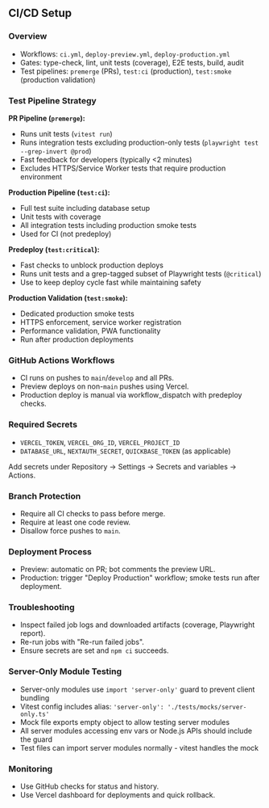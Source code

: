 ## CI/CD Setup

### Overview
- Workflows: `ci.yml`, `deploy-preview.yml`, `deploy-production.yml`
- Gates: type-check, lint, unit tests (coverage), E2E tests, build, audit
- Test pipelines: `premerge` (PRs), `test:ci` (production), `test:smoke` (production validation)

### Test Pipeline Strategy

**PR Pipeline (`premerge`):**
- Runs unit tests (`vitest run`)
- Runs integration tests excluding production-only tests (`playwright test --grep-invert @prod`)
- Fast feedback for developers (typically <2 minutes)
- Excludes HTTPS/Service Worker tests that require production environment

**Production Pipeline (`test:ci`):**
- Full test suite including database setup
- Unit tests with coverage
- All integration tests including production smoke tests
- Used for CI (not predeploy)

**Predeploy (`test:critical`):**
- Fast checks to unblock production deploys
- Runs unit tests and a grep-tagged subset of Playwright tests (`@critical`)
- Use to keep deploy cycle fast while maintaining safety

**Production Validation (`test:smoke`):**
- Dedicated production smoke tests
- HTTPS enforcement, service worker registration
- Performance validation, PWA functionality
- Run after production deployments

### GitHub Actions Workflows
- CI runs on pushes to `main`/`develop` and all PRs.
- Preview deploys on non-`main` pushes using Vercel.
- Production deploy is manual via workflow_dispatch with predeploy checks.

### Required Secrets
- `VERCEL_TOKEN`, `VERCEL_ORG_ID`, `VERCEL_PROJECT_ID`
- `DATABASE_URL`, `NEXTAUTH_SECRET`, `QUICKBASE_TOKEN` (as applicable)

Add secrets under Repository → Settings → Secrets and variables → Actions.

### Branch Protection
- Require all CI checks to pass before merge.
- Require at least one code review.
- Disallow force pushes to `main`.

### Deployment Process
- Preview: automatic on PR; bot comments the preview URL.
- Production: trigger "Deploy Production" workflow; smoke tests run after deployment.

### Troubleshooting
- Inspect failed job logs and downloaded artifacts (coverage, Playwright report).
- Re-run jobs with "Re-run failed jobs".
- Ensure secrets are set and `npm ci` succeeds.

### Server-Only Module Testing
- Server-only modules use `import 'server-only'` guard to prevent client bundling
- Vitest config includes alias: `'server-only': './tests/mocks/server-only.ts'`
- Mock file exports empty object to allow testing server modules
- All server modules accessing env vars or Node.js APIs should include the guard
- Test files can import server modules normally - vitest handles the mock

### Monitoring
- Use GitHub checks for status and history.
- Use Vercel dashboard for deployments and quick rollback.



